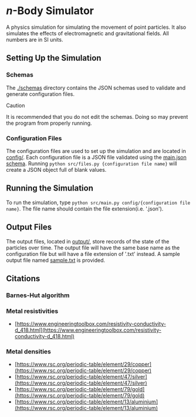 # *n*-Body Simulator

A physics simulation for simulating the movement of point particles.
It also simulates the effects of electromagnetic and gravitational fields.
All numbers are in SI units.

## Setting Up the Simulation

### Schemas

The [./schemas](./schemas/) directory contains the JSON schemas used to validate and generate configuration files.

> [!Caution]
> It is recommended that you do not edit the schemas.
> Doing so may prevent the program from properly running.

### Configuration Files

The configuration files are used to set up the simulation and are located in [config/](./config/).
Each configuration file is a JSON file validated using the [main.json schema](./schemas/main.json).
Running `python src/files.py {configuration file name}` will create a JSON object full of blank values.

## Running the Simulation

To run the simulation, type `python src/main.py config/{configuration file name}`.
The file name should contain the file extension(i.e. '.json').

## Output Files

The output files, located in [output/](./output/), store records of the state of the particles over time.
The output file will have the same base name as the configuration file but will have a file extension of '.txt' instead.
A sample output file named [sample.txt](./output/sample.txt) is provided.

## Citations

### Barnes-Hut algorithm

### Metal resistivities

- [https://www.engineeringtoolbox.com/resistivity-conductivity-d_418.html](https://www.engineeringtoolbox.com/resistivity-conductivity-d_418.html)

### Metal densities

- [https://www.rsc.org/periodic-table/element/29/copper](https://www.rsc.org/periodic-table/element/29/copper)
- [https://www.rsc.org/periodic-table/element/47/silver](https://www.rsc.org/periodic-table/element/47/silver)
- [https://www.rsc.org/periodic-table/element/79/gold](https://www.rsc.org/periodic-table/element/79/gold)
- [https://www.rsc.org/periodic-table/element/13/aluminium](https://www.rsc.org/periodic-table/element/13/aluminium)